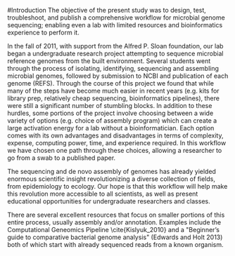 #Introduction
The objective of the present study was to design, test, troubleshoot, and publish a comprehensive workflow for microbial genome sequencing; enabling even a lab with limited resources and bioinformatics experience to perform it.

In the fall of 2011, with support from the Alfred P. Sloan foundation, our lab began a undergraduate research project attempting to sequence microbial reference genomes from the built environment.  Several students went through the process of isolating, identifying, sequencing and assembling microbial genomes, followed by submission to NCBI and publication of each genome (REFS).  Through the course of this project we found that while many of the steps have become much easier in recent years (e.g. kits for library prep, relatively cheap sequencing, bioinformatics pipelines), there were still a significant number of stumbling blocks.  In addition to these hurdles, some portions of the project involve choosing between a wide variety of options (e.g. choice of assembly program) which can create a large activation energy for a lab without a bioinformatician.  Each option comes with its own advantages and disadvantages in terms of complexity, expense, computing power, time, and experience required. In this workflow we have chosen one path through these choices, allowing a researcher to go from a swab to a published paper. 

The sequencing and de novo assembly of genomes has already yielded enormous scientific insight revolutionizing a diverse collection of fields, from epidemiology to ecology.   Our hope is that this workflow will help make this revolution more accessible to all scientists, as well as present educational opportunities for undergraduate researchers and classes.
 
There are several excellent resources that focus on smaller portions of this entire process, usually assembly and/or annotation.   Examples include the Computational Geneomics Pipeline \cite{Kislyuk_2010}  and a "Beginner’s guide to comparative bacterial genome analysis" (Edwards and Holt 2013) both of which start with already sequenced reads from a known organism.

